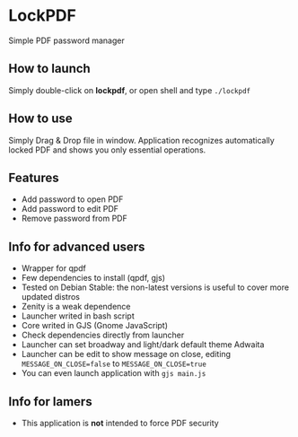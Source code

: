 # LockPDF
Simple PDF password manager

## How to launch
Simply double-click on **lockpdf**, or open shell and type `./lockpdf`

## How to use
Simply Drag & Drop file in window. Application recognizes automatically locked PDF and shows you only essential operations.

## Features
- Add password to open PDF
- Add password to edit PDF
- Remove password from PDF

## Info for advanced users
- Wrapper for qpdf
- Few dependencies to install (qpdf, gjs)
- Tested on Debian Stable: the non-latest versions is useful to cover more updated distros
- Zenity is a weak dependence
- Launcher writed in bash script
- Core writed in GJS (Gnome JavaScript)
- Check dependencies directly from launcher
- Launcher can set broadway and light/dark default theme Adwaita
- Launcher can be edit to show message on close, editing `MESSAGE_ON_CLOSE=false` to `MESSAGE_ON_CLOSE=true`
- You can even launch application with `gjs main.js`

## Info for lamers
- This application is **not** intended to force PDF security

